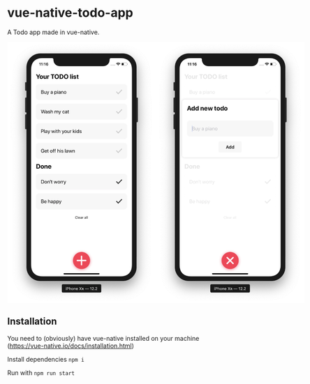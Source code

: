 # vue-native-todo-app
A Todo app made in vue-native.

<div style="display: flex">
  <img src="https://github.com/karolsw3/vue-native-todo-app/blob/master/screenshots/1.png?raw=true" height="600">
  <img src="https://github.com/karolsw3/vue-native-todo-app/blob/master/screenshots/2.png?raw=true" height="600">
</div>

## Installation

You need to (obviously) have vue-native installed on your machine (https://vue-native.io/docs/installation.html)

Install dependencies ``` npm i ```

Run with ``` npm run start ```

